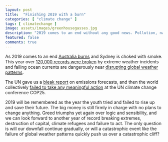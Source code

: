 ```yaml
---
layout: post
title:  "Finishing 2019 with a burn"
categories: [ "climate change" ]
tags: [ climatechange ]
image: assets/images/greenhousegasses.jpg
description: "2019 comes to an end without any good news. Pollution, nationalism, and climate disasters continue to get worse with no sign of anything changing any time soon."
featured: false
comments: true
---
```


As 2019 comes to an end [Australia burns](https://www.bbc.com/news/world-australia-50951043) and Sydney is choked with smoke. This year over [120,000 records were broken](https://thehill.com/policy/energy-environment/475891-extreme-weather-in-2019-broke-over-120000-records-in-us-report) by extreme weather incidents and failing ocean currents are dangerously near [disrupting global weather patterns](https://www.nationalgeographic.com/science/2019/12/why-ocean-current-critical-to-world-weather-losing-steam-arctic/).

The UN gave us a [bleak report](https://www.sciencemag.org/news/2019/11/new-un-climate-report-offers-bleak-emissions-forecast) on emissions forecasts, and then the world collectively [failed to take any meaningful action](https://phys.org/news/2019-12-cop25-climate.html) at the UN climate change conference COP25.

2019 will be remembered as the year the youth tried and failed to rise up and save their future. The big money is still firmly in charge with no plans to change anything. Greed triumphs yet again over logic and sensibility, and we can look forward to another year of record breaking extremes, destruction of capital, climate refugees and failure to act. The only question is will our downfall continue gradually, or will a catastrophic event like the failure of global weather patterns quickly push us over a catastrophic cliff?